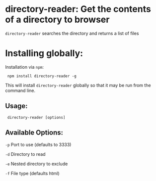 # directory-reader: Get the contents of a directory to browser

`directory-reader` searches the directory and returns a list of files 

# Installing globally:

Installation via `npm`:

     npm install directory-reader -g

This will install `directory-reader` globally so that it may be run from the command line.

## Usage:

     directory-reader [options]

## Available Options:

`-p` Port to use (defaults to 3333)

`-d` Directory to read

`-e` Nested directory to exclude

`-f` File type (defaults html)